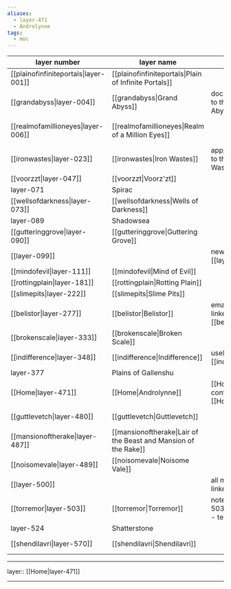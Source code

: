 ```yaml
---
aliases:
  - layer-471
  - Androlynne
tags:
  - moc
---
```


| layer number                          | layer name                                                      | layer purpose                                                            | notes                                       |
| ------------------------------------- | --------------------------------------------------------------- | ------------------------------------------------------------------------ | ------------------------------------------- |
| [[plainofinfiniteportals\|layer-001]] | [[plainofinfiniteportals\|Plain of Infinite Portals]]           |                                                                          |                                             |
| [[grandabyss\|layer-004]]             | [[grandabyss\|Grand Abyss]]                                     | documents/files are linked to the [[grandabyss\|Grand Abyss]]            |                                             |
| [[realmofamillioneyes\|layer-006]]    | [[realmofamillioneyes\|Realm of a Million Eyes]]                |                                                                          | see: [[dream-00@-2024276131549\|dream-00@]] |
| [[ironwastes\|layer-023]]             | [[ironwastes\|Iron Wastes]]                                     | app/toolset notes are linked to the [[ironwastes\|Iron Wastes]]          |                                             |
| [[voorzzt\|layer-047]]                | [[voorzzt\|Voorz'zt]]                                           |                                                                          |                                             |
| layer-071                             | Spirac                                                          |                                                                          |                                             |
| [[wellsofdarkness\|layer-073]]        | [[wellsofdarkness\|Wells of Darkness]]                          |                                                                          |                                             |
| layer-089                             | Shadowsea                                                       |                                                                          | see: dream-20D                              |
| [[gutteringgrove\|layer-090]]         | [[gutteringgrove\|Guttering Grove]]                             |                                                                          |                                             |
| [[layer-099]]                         |                                                                 | new notes are linked to [[layer-099]] by default                         |                                             |
| [[mindofevil\|layer-111]]             | [[mindofevil\|Mind of Evil]]                                    |                                                                          |                                             |
| [[rottingplain\|layer-181]]           | [[rottingplain\|Rotting Plain]]                                 |                                                                          |                                             |
| [[slimepits\|layer-222]]              | [[slimepits\|Slime Pits]]                                       |                                                                          |                                             |
| [[belistor\|layer-277]]               | [[belistor\|Belistor]]                                          | email-related notes are linked to [[belistor\|Belistor]]                 |                                             |
| [[brokenscale\|layer-333]]            | [[brokenscale\|Broken Scale]]                                   |                                                                          |                                             |
| [[indifference\|layer-348]]           | [[indifference\|Indifference]]                                  | useless notes are linked to [[indifference\|Indifference]]               |                                             |
| layer-377                             | Plains of Gallenshu                                             |                                                                          |                                             |
| [[Home\|layer-471]]                   | [[Home\|Androlynne]]                                            | [[Home\|layer-471]] only contains this vault's [[Home]] note             | see: [[Home]]                               |
| [[guttlevetch\|layer-480]]            | [[guttlevetch\|Guttlevetch]]                                    |                                                                          | see: [[dream-22T-2024327213205\|dream-22T]] |
| [[mansionoftherake\|layer-487]]       | [[mansionoftherake\|Lair of the Beast and Mansion of the Rake]] |                                                                          |                                             |
| [[noisomevale\|layer-489]]            | [[noisomevale\|Noisome Vale]]                                   |                                                                          |                                             |
| [[layer-500]]                         |                                                                 | all maps of content are linked to [[layer-500]]                          | see: [[Atlas.canvas\|Atlas]]                |
| [[torremor\|layer-503]]               | [[torremor\|Torremor]]                                          | notes in [[torremor\|layer-503]] link to - but not from - template notes |                                             |
| layer-524                             | Shatterstone                                                    |                                                                          | see: dream-24V, terror-24V                  |
| [[shendilavri\|layer-570]]            | [[shendilavri\|Shendilavri]]                                    |                                                                          | see: [[dream-23Y-2024330095857\|dream-23Y]] |

***

layer:: [[Home|layer-471]]

***

